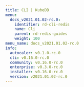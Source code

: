 ```yaml
---
title: CLI | KubeDB
menu:
  docs_v2021.01.02-rc.0:
    identifier: rd-cli-redis
    name: Cli
    parent: rd-redis-guides
    weight: 100
menu_name: docs_v2021.01.02-rc.0
info:
  autocaler: v0.1.0-rc.0
  cli: v0.16.0-rc.0
  community: v0.16.0-rc.0
  enterprise: v0.3.0-rc.0
  installer: v0.16.0-rc.0
  version: v2021.01.02-rc.0
---
```


